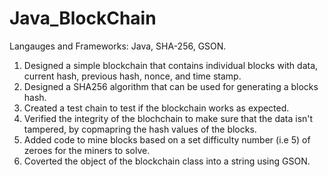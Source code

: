 # Java_BlockChain

Langauges and Frameworks: Java, SHA-256, GSON. 

1. Designed a simple blockchain that contains individual blocks with data, current hash, previous hash, nonce, and time stamp. 
2. Designed a SHA256 algorithm that can be used for generating a blocks hash. 
3. Created a test chain to test if the blockchain works as expected. 
4. Verified the integrity of the blochchain to make sure that the data isn't tampered, by copmapring the hash values of the blocks. 
5. Added code to mine blocks based on a set difficulty number (i.e 5) of zeroes for the miners to solve. 
6. Coverted the object of the blockchain class into a string using GSON. 
